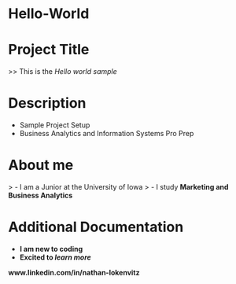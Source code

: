 # Hello-World
<h1>Project Title </h1>
>> This is the <em>Hello world sample</em>
<h1>Description</h1>
<ul>
  <li>Sample Project Setup</li>
  <li>Business Analytics and Information Systems Pro Prep</li>
</ul>
<h1>About me</h1>
> - I am a Junior at the University of Iowa
> - I study <strong>Marketing and Business Analytics<strong>
<h1>Additional Documentation</h1>
<ul>
  <li>I am new to coding</li>
  <li>Excited to <strong><em> learn more</em><strong></li>
</ul>
www.linkedin.com/in/nathan-lokenvitz
